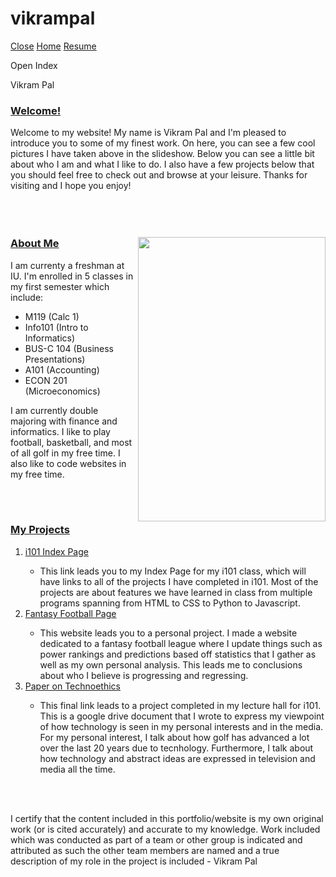 # vikrampal
<html>
<head>
<title>
Midterm Home Page
</title>
<link href="midterm.css" rel="stylesheet" type="text/css"/>
 <meta name="viewport" content="width=device-width, initial-scale=1">
</head>
<body>
  <div id="sidenavbar" class="sidenav">
  <a href="javascript:void(0)" class="closebtn" onclick="closeNav()">Close</a>
  <a href="midterm.html">Home</a>
  <a href="resume.html">Resume</a>
</div>


<span onclick="openNav()"><div class="navthing">Open Index</div></span>
<div class="coolname">Vikram Pal</div>
<div class="welcome"><h3><u>Welcome!</u></h3></div>
<div class="bro">Welcome to my website! My name is Vikram Pal and I'm pleased to introduce you to some of my finest work. On here, you can see a few cool pictures I have taken above in the slideshow. Below you can see
a little bit about who I am and what I like to do. I also have a few projects below that you should feel free to check out and browse at your leisure. Thanks for visiting and I hope you enjoy!</div>
</br>
</br>
</br>


<div class="grey"><img src="midtermp.jpg" style="width:300px;height:455px;" align="right"><u><h3>About Me</u></h3>
<p>I am currenty a freshman at IU. I'm enrolled in 5 classes in my first semester which include:
<ul>
<li>M119 (Calc 1)</li>
<li>Info101 (Intro to Informatics)</li>
<li>BUS-C 104 (Business Presentations)</li>
<li>A101 (Accounting)</li>
<li>ECON 201 (Microeconomics)</li>
</ul>
I am currently double majoring with finance and informatics. I like to play football, basketball, and most of all golf in my free time. I also like to code websites in my free time.
</p>
</div>
</br>
</br>
<h3><div class="welcome"><u>My Projects</u></h3></div>
<div class="project">
<ol>
<li><a href="http://pages.iu.edu/~vpal/i101/index.html">i101 Index Page</a></li>
<ul>
<li>This link leads you to my Index Page for my i101 class, which will have links to all of the projects I have completed in i101. Most of the projects are about features we have learned in class from multiple
programs spanning from HTML to CSS to Python to Javascript.</li>
</ul>
<li><a href="http://pages.iu.edu/~vpal/i101/home.html">Fantasy Football Page</a></li>
<ul>
<li>This website leads you to a personal project. I made a website dedicated to a fantasy football league where I update things such as power rankings and predictions based off statistics that I gather as well as my
own personal analysis. This leads me to conclusions about who I believe is progressing and regressing.</li>
</ul>
<li><a href="https://docs.google.com/document/d/1vZ7Yr_fZMg9WUHXUW_oAjBCGJVntzLGBe2_8XkLhvfs/edit?usp=sharing">Paper on Technoethics</a></li>
<ul>
<li>This final link leads to a project completed in my lecture hall for i101. This is a google drive document that I wrote to express my viewpoint of how technology is seen in my personal interests and in 
the media. For my personal interest, I talk about how golf has advanced a lot over the last 20 years due to tecnhology. Furthermore, I talk about how technology and abstract ideas are expressed in
television and media all the time.</li>
</ul>
</ol>
</div>
</br>
</br>
<div class="footer">
  <p>I certify that the content included in this portfolio/website is my own original work (or is cited accurately) and accurate to my knowledge. Work included which was conducted as part of a team or other group is indicated and attributed as such the other team members are named and a true description of my role in the project is included - Vikram Pal</p>
</div>

<script>
function openNav() {
    document.getElementById("sidenavbar").style.width = "150px";
    document.getElementById("main").style.marginLeft = "150px";
    document.body.style.backgroundColor = "rgba(0,0,0,0.4)";
	var x = document.getElementById("sidenavbar");
	x.style.fontSize = "32px";
	x.style.color = "white";
}

function closeNav() {
    document.getElementById("sidenavbar").style.width = "0";
    document.getElementById("main").style.marginLeft = "0";
    document.body.style.backgroundColor = "white";
}
</script>

</body>
</html>
